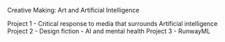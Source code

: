 Creative Making: Art and Artificial Intelligence

Project 1 - Critical response to media that surrounds Artificial intelligence 
Project 2 - Design fiction - AI and mental health 
Project 3 - RunwayML 
